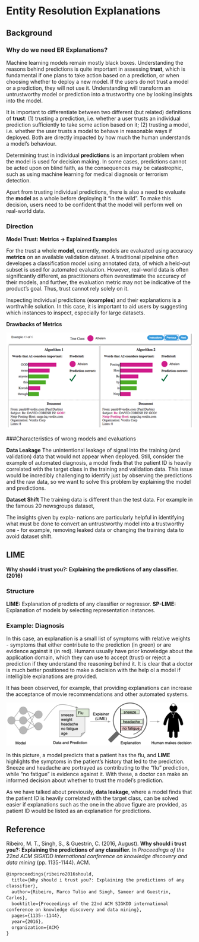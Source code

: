 # Entity Resolution Explanations



## Background

### Why do we need ER Explanations?

Machine learning models remain mostly black boxes. Understanding the reasons behind predictions is quite important in assessing **trust**, which is fundamental if one plans to take action based on a prediction, or when choosing whether to deploy a new model. If the users do not trust a model or a prediction, they will not use it. Understanding will transform an untrustworthy model or prediction into a trustworthy one by looking insights into the model. 

It is important to differentiate between two different (but related) definitions of **trust**: (1) trusting a prediction, i.e. whether a user trusts an individual prediction sufficiently to take some action based on it; (2) trusting a model, i.e. whether the user trusts a model to behave in reasonable ways if deployed. Both are directly impacted by how much the human understands a model’s behaviour. 

Determining trust in individual **predictions** is an important problem when the model is used for decision making. In some cases, predictions cannot be acted upon on blind faith, as the consequences may be catastrophic, such as using machine learning for medical diagnosis or terrorism detection.

Apart from trusting individual predictions, there is also a need to evaluate the **model** as a whole before deploying it “in the wild”. To make this decision, users need to be confident that the model will perform well on real-world data. 

### Direction

**Model Trust: Metrics -> Explained Examples**

For the trust a whole **model**, currently, models are evaluated using accuracy **metrics** on an available validation dataset. A traditional pipelnine often developes a classification model using annotated data, of which a held-out subset is used for automated evaluation. However, real-world data is often significantly different, as practitioners often overestimate the accuracy of their models, and further, the evaluation metric may not be indicative of the product’s goal. Thus, trust cannot rely solely on it. 

Inspecting individual predictions (**examples**) and their explanations is a worthwhile solution. In this case, it is important to aid users by suggesting which instances to inspect, especially for large datasets. 

**Drawbacks of Metrics**

![compare-accuracy-explanations](https://github.com/daren996/PaperReading/blob/master/MOD/Images/compare-accuracy-explanations.png)

###Characteristics of wrong models and evaluations

**Data Leakage** The unintentional leakage of signal into the training (and validation) data that would not appear when deployed. Still, consider the example of automated diagnosis, a model finds that the patient ID is heavily correlated with the target class in the training and validation data. This issue would be incredibly challenging to identify just by observing the predictions and the raw data, so we want to solve this problem by explaining the model and predictions.

**Dataset Shift** The training data is different than the test data. For example in the famous 20 newsgroups dataset, 

The insights given by expla- nations are particularly helpful in identifying what must be done to convert an untrustworthy model into a trustworthy one - for example, removing leaked data or changing the training data to avoid dataset shift. 

## LIME

**Why should i trust you?: Explaining the predictions of any classifier. (2016)** 

### Structure

**LIME:** Explanation of predicts of any classifier or regressor. 
**SP-LIME:** Explanation of models by selecting representation instances. 

### Example: Diagnosis

In this case, an explanation is a small list of symptoms with relative weights - symptoms that either contribute to the prediction (in green) or are evidence against it (in red). Humans usually have prior knowledge about the application domain, which they can use to accept (trust) or reject a prediction if they understand the reasoning behind it. It is clear that a doctor is much better positioned to make a decision with the help ol a model if intelligible explanations are provided. 

It has been observed, for example, that providing explanations can increase the acceptance of movie recommendations and other automated systems. 

![process-explanation-diagnosis](https://github.com/daren996/PaperReading/blob/master/MOD/Images/process-explanation-diagnosis.png)

In this picture, a model predicts that a patient has the flu, and **LIME** highlights the symptoms in the patient’s history that led to the prediction. Sneeze and headache are portrayed as contributing to the “flu” prediction, while “no fatigue” is evidence against it. With these, a doctor can make an informed decision about whether to trust the model’s prediction. 

As we have talked about previously, **data leakage**, where a model finds that the patient ID is heavily correlated with the target class, can be solved easier if explanations such as the one in the above figure are provided, as patient ID would be listed as an explanation for predictions. 

## Reference

Ribeiro, M. T., Singh, S., & Guestrin, C. (2016, August). **Why should i trust you?: Explaining the predictions of any classifier.** In *Proceedings of the 22nd ACM SIGKDD international conference on knowledge discovery and data mining* (pp. 1135-1144). ACM.


	@inproceedings{ribeiro2016should,
	  title={Why should i trust you?: Explaining the predictions of any classifier},
	  author={Ribeiro, Marco Tulio and Singh, Sameer and Guestrin, Carlos},
	  booktitle={Proceedings of the 22nd ACM SIGKDD international conference on knowledge discovery and data mining},
	  pages={1135--1144},
	  year={2016},
	  organization={ACM}
	}

